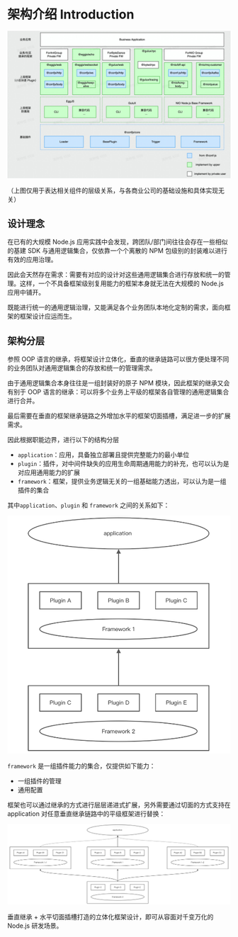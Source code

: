 # 架构介绍 Introduction

![流程图.jpg](./assets/infrastructure.png)

（上图仅用于表达相关组件的层级关系，与各商业公司的基础设施和具体实现无关）

## 设计理念

在已有的大规模 Node.js 应用实践中会发现，跨团队/部门间往往会存在一些相似的基建 SDK 与通用逻辑集合，仅依靠一个个离散的 NPM 包级别的封装难以进行有效的应用治理。

因此会天然存在需求：需要有对应的设计对这些通用逻辑集合进行存放和统一的管理。这样，一个不具备框架级别复用能力的框架本身就无法在大规模的 Node.js 应用中铺开。

既能进行统一的通用逻辑治理，又能满足各个业务团队本地化定制的需求，面向框架的框架设计应运而生。

## 架构分层

参照 OOP 语言的继承，将框架设计立体化，垂直的继承链路可以很方便处理不同的业务团队对通用逻辑集合的存放和统一的管理需求。

由于通用逻辑集合本身往往是一组封装好的原子 NPM 模块，因此框架的继承又会有别于 OOP 语言的继承：可以将多个业务上平级的框架各自管理的通用逻辑集合进行合并。

最后需要在垂直的框架继承链路之外增加水平的框架切面插槽，满足进一步的扩展需求。

因此根据职能边界，进行以下的结构分层

- `application`：应用，具备独立部署且提供完整能力的最小单位
- `plugin`：插件，对中间件缺失的应用生命周期通用能力的补充，也可以认为是对应用通用能力的扩展
- `framework`：框架，提供业务逻辑无关的一组基础能力透出，可以认为是一组插件的集合

其中`application`、`plugin` 和 `framework` 之间的关系如下：

![组件关系](./assets/framework-relation.png)

`framework` 是一组插件能力的集合，仅提供如下能力：

- 一组插件的管理
- 通用配置

框架也可以通过继承的方式进行层层递进式扩展，另外需要通过切面的方式支持在 application 对任意垂直继承链路中的平级框架进行替换：

![框架扩展](./assets/framework-extend.png)

垂直继承 + 水平切面插槽打造的立体化框架设计，即可从容面对千变万化的 Node.js 研发场景。
